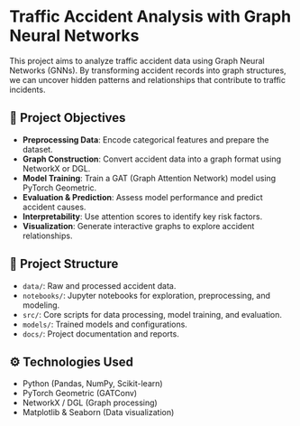 # Traffic Accident Analysis with Graph Neural Networks  

This project aims to analyze traffic accident data using Graph Neural Networks (GNNs). By transforming accident records into graph structures, we can uncover hidden patterns and relationships that contribute to traffic incidents.  

## 🚀 Project Objectives  
- **Preprocessing Data**: Encode categorical features and prepare the dataset.  
- **Graph Construction**: Convert accident data into a graph format using NetworkX or DGL.  
- **Model Training**: Train a GAT (Graph Attention Network) model using PyTorch Geometric.  
- **Evaluation & Prediction**: Assess model performance and predict accident causes.  
- **Interpretability**: Use attention scores to identify key risk factors.  
- **Visualization**: Generate interactive graphs to explore accident relationships.  

## 📂 Project Structure  
- `data/`: Raw and processed accident data.  
- `notebooks/`: Jupyter notebooks for exploration, preprocessing, and modeling.  
- `src/`: Core scripts for data processing, model training, and evaluation.  
- `models/`: Trained models and configurations.  
- `docs/`: Project documentation and reports.  

## ⚙️ Technologies Used  
- Python (Pandas, NumPy, Scikit-learn)  
- PyTorch Geometric (GATConv)  
- NetworkX / DGL (Graph processing)  
- Matplotlib & Seaborn (Data visualization)
